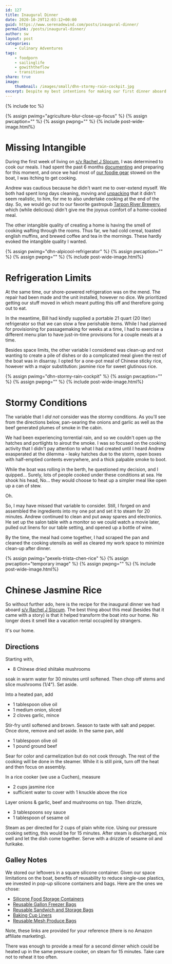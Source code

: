 ```yaml
---
id: 127
title: Inaugural Dinner
date: 2020-10-29T12:03:12+00:00
guid: https://www.serenadewind.com/posts/inaugural-dinner/
permalink: /posts/inaugural-dinner/
author: sw
layout: post
categories:
    - Culinary Adventures
tags:
    - foodporn
    - sailinglife
    - gowiththeflow
    - transitions
share: true
image:
    thumbnail: /images/small/dhn-stormy-rain-cockpit.jpg 
excerpt: Despite my best intentions for making our first dinner aboard to make it feel more like a home, it may have been a little premature and miscalculated. 
---
```

{% include toc %}

{% assign pwimg="agriculture-blur-close-up-focus" %}
{% assign pwcaption="" %}
{% assign pwpng="" %}
{% include post-wide-image.html%}

# Missing Intangible

During the first week of living on [s/v Rachel J Slocum](https://serenadewind.com/about-rachel-j-slocum/), I was determined to cook our meals. I had spent the past 6 months [documenting](/posts/cook-now-explore-later/) and preparing for this moment, and once we had most of [our foodie gear](/posts/sea-foodie/) stowed on the boat, I was itching to get cooking.

Andrew was cautious because he didn't want me to over-extend myself. We both had spent long days cleaning, moving and [unpacking](/posts/all-aboard/) that it didn't seem realistic, to him, for me to also undertake cooking at the end of the day. So, we would go out to our favorite gastropub [Tarpon River Brewery](https://tarponriverbrewing.com/), which (while delicious) didn't give me the joyous comfort of a home-cooked meal. 

The other intangible quality of creating a home is having the smell of cooking wafting through the rooms. Thus far, we had cold cereal, toasted english muffins, and brewed coffee and tea in the mornings. These hardly evoked the intangible quality I wanted.

{% assign pwimg="dhn-alpicool-refrigerator" %}
{% assign pwcaption="" %}
{% assign pwpng="" %}
{% include post-wide-image.html%}

# Refrigeration Limits

At the same time, our shore-powered refrigeration was on the mend. The repair had been made and the unit installed, however no dice. We prioritized getting our stuff moved in which meant putting this off and therefore going out to eat. 

In the meantime, Bill had kindly supplied a portable 21 quart (20 liter) refrigerator so that we can stow a few perishable items. While I had planned for provisioning for passagemaking for weeks at a time, I had to exercise a different menu plan to have just-in-time provisions for a couple meals at a time. 

Besides space limits, the other variable I considered was clean-up and not wanting to create a pile of dishes or do a complicated meal given the rest of the boat was in disarray. I opted for a one-pot meal of Chinese sticky rice, however with a major substitution: jasmine rice for sweet glutinous rice.

{% assign pwimg="dhn-stormy-rain-cockpit" %}
{% assign pwcaption="" %}
{% assign pwpng="" %}
{% include post-wide-image.html%}

# Stormy Conditions 

The variable that I *did not* consider was the stormy conditions. As you'll see from the directions below, pan-searing the onions and garlic as well as the beef generated plumes of smoke in the cabin. 

We had been experiencing torrential rain, and so we couldn't open up the hatches and portlights to airout the smoke. I was so focused on the cooking activity that I didn't pay attention to what I had created until I heard Andrew exasperated at the dilemma - leaky hatches due to the storm, open boxes with half-emptied contents everywhere, and a thick palpable smoke to boot. 

While the boat was rolling in the berth, he questioned my decision, and I quipped... Surely, lots of people cooked under these conditions at sea. He shook his head, No... they would choose to heat up a simpler meal like open up a can of stew. 

Oh.

So, I may have missed that variable to consider. Still, I forged on and assembled the ingredients into my one pot and set it to steam for 20 minutes. Andrew continued to clean and put away spares and electronics. He set up the salon table with a monitor so we could watch a movie later, pulled out linens for our table setting, and opened up a bottle of wine.

By the time, the meal had come together, I had scraped the pan and cleaned the cooking utensils as well as cleared my work space to minimize clean-up after dinner.

{% assign pwimg="pexels-trista-chen-rice" %}
{% assign pwcaption="temporary image" %}
{% assign pwpng="" %}
{% include post-wide-image.html%}

# Chinese Jasmine Rice 

So without further ado, here is the recipe for the inaugural dinner we had aboard [s/v Rachel J Slocum](https://serenadewind.com/about-rachel-j-slocum/). The best thing about this meal (besides that it came with a story) is that it helped transform the boat into our home. No longer does it smell like a vacation rental occupied by strangers. 

It's our home.

## Directions 

Starting with, 

 - 8 Chinese dried shiitake mushrooms

soak in warm water for 30 minutes until softened. Then chop off stems and slice mushrooms (1/4"). Set aside.

Into a heated pan, add 

 - 1 tablespoon olive oil
 - 1 medium onion, sliced 
 - 2 cloves garlic, mince

Stir-fry until softened and brown. Season to taste with salt and pepper. Once done, remove and set aside. In the same pan, add 

 - 1 tablespoon olive oil
 - 1 pound ground beef

Sear for color and carmelization but do not cook through. The rest of the cooking will be done in the steamer. While it is still pink, turn off the heat and then focus on assembly.

In a rice cooker (we use a Cuchen), measure 

 - 2 cups jasmine rice
 - sufficient water to cover with 1 knuckle above the rice

Layer onions & garlic, beef and mushrooms on top. Then drizzle,

 - 3 tablespoons soy sauce 
 - 1 tablespoon of sesame oil 

Steam as per directed for 2 cups of plain white rice. Using our pressure cooking setting, this would be for 15 minutes. After steam is discharged, mix well and let the dish come together. Serve with a drizzle of sesame oil and furikake. 

## Galley Notes 

We stored our leftovers in a square silicone container. Given our space limitations on the boat, benefits of reusability to reduce single-use plastics, we invested in pop-up silicone containers and bags. Here are the ones we chose:

 - [Silicone Food Storage Containers](https://www.amazon.com/gp/product/B087P3Q6N9/)
 - [Reusable Gallon Freezer Bags](https://www.amazon.com/gp/product/B089GJRMFL/)
 - [Reusable Sandwich and Storage Bags](https://www.amazon.com/gp/product/B085WW134L/)
 - [Baking Cup Liners](https://www.amazon.com/gp/product/B01KWTGAVQ/)
 - [Reusable Mesh Produce Bags](https://www.amazon.com/gp/product/B07G9T9JLK/)

Note, these links are provided for your reference (there is no Amazon affiliate marketing). 

There was enough to provide a meal for a second dinner which could be heated up in the same pressure cooker, on steam for 15 minutes. Take care not to reheat it too often. 